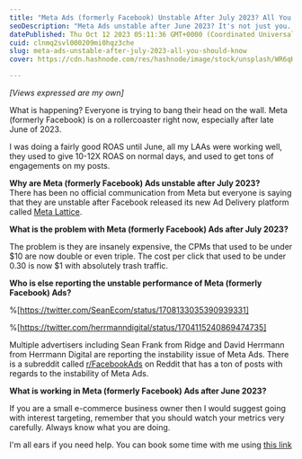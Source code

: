 ```yaml
---
title: "Meta Ads (formerly Facebook) Unstable After July 2023? All You Should Know"
seoDescription: "Meta Ads unstable after June 2023? It's not just you. There are other advertisers reporting the same. This post discusses what is happening."
datePublished: Thu Oct 12 2023 05:11:36 GMT+0000 (Coordinated Universal Time)
cuid: clnmq2svl000209mi0hqz3che
slug: meta-ads-unstable-after-july-2023-all-you-should-know
cover: https://cdn.hashnode.com/res/hashnode/image/stock/unsplash/WR6qHgdWS-Y/upload/ef87ccbece8a6b781872f0744c0083fb.jpeg

---
```


*\[Views expressed are my own\]*

What is happening? Everyone is trying to bang their head on the wall. Meta (formerly Facebook) is on a rollercoaster right now, especially after late June of 2023.

I was doing a fairly good ROAS until June, all my LAAs were working well, they used to give 10-12X ROAS on normal days, and used to get tons of engagements on my posts.

**Why are Meta (formerly Facebook) Ads unstable after July 2023?**  
There has been no official communication from Meta but everyone is saying that they are unstable after Facebook released its new Ad Delivery platform called [Meta Lattice](https://ai.meta.com/blog/ai-ads-performance-efficiency-meta-lattice/).

**What is the problem with Meta (formerly Facebook) Ads after July 2023?**

The problem is they are insanely expensive, the CPMs that used to be under $10 are now double or even triple. The cost per click that used to be under 0.30 is now $1 with absolutely trash traffic.

**Who is else reporting the unstable performance of Meta (formerly Facebook) Ads?**

%[https://twitter.com/SeanEcom/status/1708133035390939331] 

%[https://twitter.com/herrmanndigital/status/1704115240869474735] 

Multiple advertisers including Sean Frank from Ridge and David Herrmann from Herrmann Digital are reporting the instability issue of Meta Ads. There is a subreddit called [r/FacebookAds](https://www.reddit.com/r/FacebookAds/) on Reddit that has a ton of posts with regards to the instability of Meta Ads.

**What is working in Meta (formerly Facebook) Ads after June 2023?**

If you are a small e-commerce business owner then I would suggest going with interest targeting, remember that you should watch your metrics very carefully. Always know what you are doing.

I'm all ears if you need help. You can book some time with me using [this link](https://calendly.com/dessusmedia)
